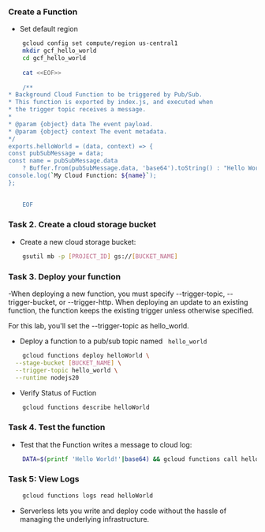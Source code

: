 
### Create a Function

- Set default region

```bash
	gcloud config set compute/region us-central1
	mkdir gcf_hello_world 
	cd gcf_hello_world
	
	cat <<EOF>>
	
	/**
* Background Cloud Function to be triggered by Pub/Sub.
* This function is exported by index.js, and executed when
* the trigger topic receives a message.
*
* @param {object} data The event payload.
* @param {object} context The event metadata.
*/
exports.helloWorld = (data, context) => {
const pubSubMessage = data;
const name = pubSubMessage.data
    ? Buffer.from(pubSubMessage.data, 'base64').toString() : "Hello World";
console.log(`My Cloud Function: ${name}`);
};

	
	EOF
```



### Task 2. Create a cloud storage bucket

- Create a new cloud storage bucket:

```bash
	gsutil mb -p [PROJECT_ID] gs://[BUCKET_NAME]
```


### Task 3. Deploy your function
-When deploying a new function, you must specify --trigger-topic, --trigger-bucket, or --trigger-http. When deploying an update to an existing function, the function keeps the existing trigger unless otherwise specified.

For this lab, you'll set the --trigger-topic as hello_world.


- Deploy a function to a pub/sub topic named `` hello_world``

```bash
	gcloud functions deploy helloWorld \
  --stage-bucket [BUCKET_NAME] \
  --trigger-topic hello_world \
  --runtime nodejs20
```

- Verify Status of Fuction

```bash
	gcloud functions describe helloWorld
```


### Task 4. Test the function

- Test that the Function writes a message to cloud log:

```bash
	DATA=$(printf 'Hello World!'|base64) && gcloud functions call helloWorld --data '{"data":"'$DATA'"}'
```

### Task 5: View Logs

```bash
	gcloud functions logs read helloWorld
```

- Serverless lets you write and deploy code without the hassle of managing the underlying infrastructure.
